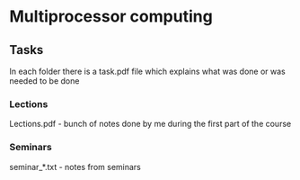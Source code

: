 # Multiprocessor computing

## Tasks
In each folder there is a task.pdf file which explains what was done or was needed to be done

### Lections
Lections.pdf - bunch of notes done by me during the first part of the course

### Seminars
seminar_*.txt - notes from seminars